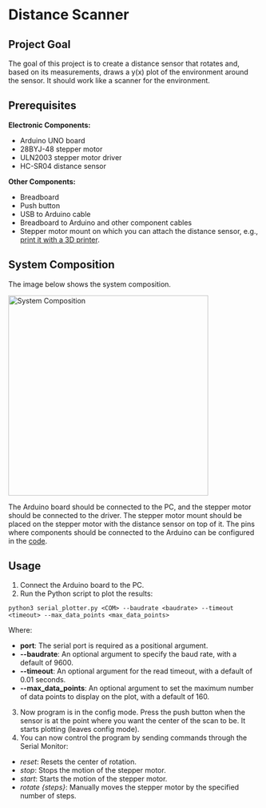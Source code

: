# Distance Scanner

## Project Goal
The goal of this project is to create a distance sensor that rotates and, based on its measurements, draws a y(x) plot of the environment around the sensor. It should work like a scanner for the environment.

## Prerequisites
**Electronic Components:**
* Arduino UNO board
* 28BYJ-48 stepper motor
* ULN2003 stepper motor driver
* HC-SR04 distance sensor

**Other Components:**
* Breadboard
* Push button
* USB to Arduino cable
* Breadboard to Arduino and other component cables
* Stepper motor mount on which you can attach the distance sensor, e.g., [print it with a 3D printer](https://www.thingiverse.com/thing:2999350).

## System Composition
The image below shows the system composition.

<img src="images/20230919_102026.jpg" alt="System Composition" width="400" class="center"/>

The Arduino board should be connected to the PC, and the stepper motor should be connected to the driver. The stepper motor mount should be placed on the stepper motor with the distance sensor on top of it. The pins where components should be connected to the Arduino can be configured in the [code](arduino/arduino.ino).

## Usage
1. Connect the Arduino board to the PC.
2. Run the Python script to plot the results:
```
python3 serial_plotter.py <COM> --baudrate <baudrate> --timeout <timeout> --max_data_points <max_data_points>
```
Where:
* **port**: The serial port is required as a positional argument.
* **--baudrate**: An optional argument to specify the baud rate, with a default of 9600.
* **--timeout**: An optional argument for the read timeout, with a default of 0.01 seconds.
* **--max_data_points**: An optional argument to set the maximum number of data points to display on the plot, with a default of 160.
3. Now program is in the config mode. Press the push button when the sensor is at the point where you want the center of the scan to be. It starts plotting (leaves config mode).
4. You can now control the program by sending commands through the Serial Monitor:
* _reset_: Resets the center of rotation.
* _stop_: Stops the motion of the stepper motor.
* _start_: Starts the motion of the stepper motor.
* _rotate {steps}_: Manually moves the stepper motor by the specified number of steps.
